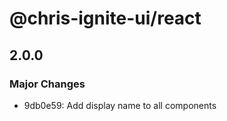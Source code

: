 # @chris-ignite-ui/react

## 2.0.0

### Major Changes

- 9db0e59: Add display name to all components
